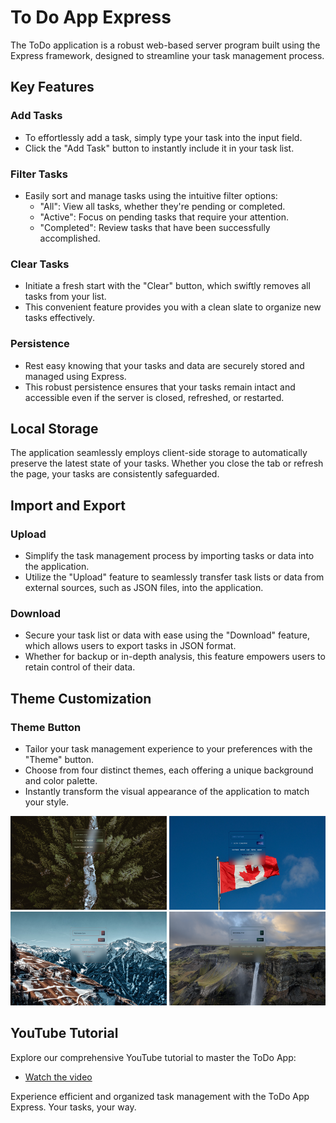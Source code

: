 <h1>To Do App Express</h1>
 <p>
      The ToDo application is a robust web-based server program built using the
      Express framework, designed to streamline your task management process.
</p>

<h2>Key Features</h2>
    <h3>Add Tasks</h3>
    <ul>
      <li>
        To effortlessly add a task, simply type your task into the input field.
      </li>
      <li>
        Click the "Add Task" button to instantly include it in your task list.
      </li>
    </ul>
    <h3>Filter Tasks</h3>
    <ul>
      <li>
        Easily sort and manage tasks using the intuitive filter options:
        <ul>
          <li>"All": View all tasks, whether they're pending or completed.</li>
          <li>"Active": Focus on pending tasks that require your attention.</li>
          <li>
            "Completed": Review tasks that have been successfully accomplished.
          </li>
        </ul>
      </li>
    </ul>
    <h3>Clear Tasks</h3>
    <ul>
      <li>
        Initiate a fresh start with the "Clear" button, which swiftly removes
        all tasks from your list.
      </li>
      <li>
        This convenient feature provides you with a clean slate to organize new
        tasks effectively.
      </li>
    </ul>

<h3>Persistence</h3>
    <ul>
      <li>
        Rest easy knowing that your tasks and data are securely stored and
        managed using Express.
      </li>
      <li>
        This robust persistence ensures that your tasks remain intact and
        accessible even if the server is closed, refreshed, or restarted.
      </li>
    </ul>
    <h2>Local Storage</h2>
    <p>
      The application seamlessly employs client-side storage to automatically
      preserve the latest state of your tasks. Whether you close the tab or
      refresh the page, your tasks are consistently safeguarded.
    </p>
    <h2>Import and Export</h2>
    <h3>Upload</h3>
    <ul>
      <li>
        Simplify the task management process by importing tasks or data into the
        application.
      </li>
      <li>
        Utilize the "Upload" feature to seamlessly transfer task lists or data
        from external sources, such as JSON files, into the application.
      </li>
    </ul>
    <h3>Download</h3>
    <ul>
      <li>
        Secure your task list or data with ease using the "Download" feature,
        which allows users to export tasks in JSON format.
      </li>
      <li>
        Whether for backup or in-depth analysis, this feature empowers users to
        retain control of their data.
      </li>
    </ul>
    <h2>Theme Customization</h2>
    <h3>Theme Button</h3>
    <ul>
      <li>
        Tailor your task management experience to your preferences with the
        "Theme" button.
      </li>
      <li>
        Choose from four distinct themes, each offering a unique background and
        color palette.
      </li>
      <li>
        Instantly transform the visual appearance of the application to match
        your style.
      </li>
    </ul>

<p align="center">
      <img src="./client/public/img/1.png" width="250" height="150" />
      <img src="./client/public/img/2.png" width="250" height="150" />
      <img src="./client/public/img/3.png" width="250" height="150" />
      <img src="./client/public/img/4.png" width="250" height="150" />
    </p>
    <h2>YouTube Tutorial</h2>
    <p>Explore our comprehensive YouTube tutorial to master the ToDo App:</p>
    <ul>
      <li>
        <a href="https://youtu.be/xnofAd5YAZg?si=-RUunNUlfZlTfDlF" target="_new"
          >Watch the video</a
        >
      </li>
    </ul>
    <p>
      Experience efficient and organized task management with the ToDo App
      Express. Your tasks, your way.
    </p>
